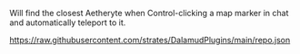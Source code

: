 Will find the closest Aetheryte when Control-clicking a map marker in chat and automatically teleport to it.

https://raw.githubusercontent.com/strates/DalamudPlugins/main/repo.json
